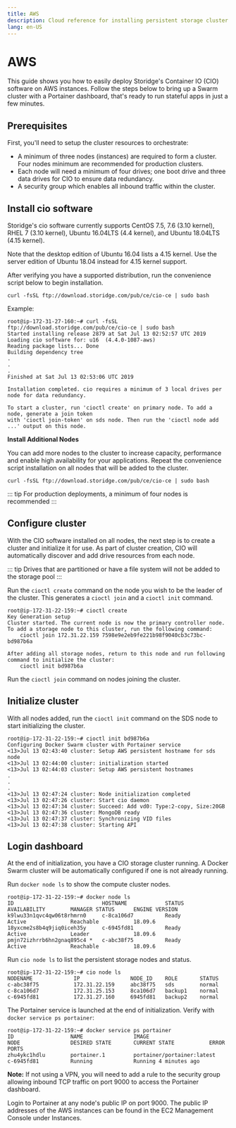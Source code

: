 ```yaml
---
title: AWS
description: Cloud reference for installing persistent storage cluster on AWS
lang: en-US
---
```


# AWS

This guide shows you how to easily deploy Storidge's Container IO (CIO) software on AWS instances. Follow the steps below to bring up a Swarm cluster with a Portainer dashboard, that's ready to run stateful apps in just a few minutes.

## Prerequisites

First, you'll need to setup the cluster resources to orchestrate:
- A minimum of three nodes (instances) are required to form a cluster. Four nodes minimum are recommended for production clusters.
- Each node will need a minimum of four drives; one boot drive and three data drives for CIO to ensure data redundancy.
- A security group which enables all inbound traffic within the cluster.

## Install cio software

Storidge's cio software currently supports CentOS 7.5, 7.6 (3.10 kernel), RHEL 7 (3.10 kernel), Ubuntu 16.04LTS (4.4 kernel), and Ubuntu 18.04LTS (4.15 kernel).

Note that the desktop edition of Ubuntu 16.04 lists a 4.15 kernel. Use the server edition of Ubuntu 18.04 instead for 4.15 kernel support.  

After verifying you have a supported distribution, run the convenience script below to begin installation.

`curl -fsSL ftp://download.storidge.com/pub/ce/cio-ce | sudo bash`

Example:
```
root@ip-172-31-27-160:~# curl -fsSL ftp://download.storidge.com/pub/ce/cio-ce | sudo bash
Started installing release 2879 at Sat Jul 13 02:52:57 UTC 2019
Loading cio software for: u16  (4.4.0-1087-aws)
Reading package lists... Done
Building dependency tree
.
.
.
Finished at Sat Jul 13 02:53:06 UTC 2019

Installation completed. cio requires a minimum of 3 local drives per node for data redundancy.

To start a cluster, run 'cioctl create' on primary node. To add a node, generate a join token
with 'cioctl join-token' on sds node. Then run the 'cioctl node add ...' output on this node.
```

**Install Additional Nodes**

You can add more nodes to the cluster to increase capacity, performance and enable high availability for your applications. Repeat the convenience script installation on all nodes that will be added to the cluster.

`curl -fsSL ftp://download.storidge.com/pub/ce/cio-ce | sudo bash`

::: tip
For production deployments, a minimum of four nodes is recommended
:::


## Configure cluster
With the CIO software installed on all nodes, the next step is to create a cluster and initialize it for use. As part of cluster creation, CIO will automatically discover and add drive resources from each node.

::: tip
Drives that are partitioned or have a file system will not be added to the storage pool
:::

Run the `cioctl create` command on the node you wish to be the leader of the cluster. This generates a `cioctl join` and a `cioctl init` command.

```
root@ip-172-31-22-159:~# cioctl create
Key Generation setup
Cluster started. The current node is now the primary controller node. To add a storage node to this cluster, run the following command:
    cioctl join 172.31.22.159 7598e9e2eb9fe221b98f9040cb3c73bc-bd987b6a

After adding all storage nodes, return to this node and run following command to initialize the cluster:
    cioctl init bd987b6a
```

Run the `cioctl join` command on nodes joining the cluster.

## Initialize cluster

With all nodes added, run the `cioctl init` command on the SDS node to start initializing the cluster.

```
root@ip-172-31-22-159:~# cioctl init bd987b6a
Configuring Docker Swarm cluster with Portainer service
<13>Jul 13 02:43:40 cluster: Setup AWS persistent hostname for sds node
<13>Jul 13 02:44:00 cluster: initialization started
<13>Jul 13 02:44:03 cluster: Setup AWS persistent hostnames
.
.
.
<13>Jul 13 02:47:24 cluster: Node initialization completed
<13>Jul 13 02:47:26 cluster: Start cio daemon
<13>Jul 13 02:47:34 cluster: Succeed: Add vd0: Type:2-copy, Size:20GB
<13>Jul 13 02:47:36 cluster: MongoDB ready
<13>Jul 13 02:47:37 cluster: Synchronizing VID files
<13>Jul 13 02:47:38 cluster: Starting API
```

## Login dashboard
At the end of initialization, you have a CIO storage cluster running. A Docker Swarm cluster will be automatically configured if one is not already
running.

Run `docker node ls` to show the compute cluster nodes.

```
root@ip-172-31-22-159:~# docker node ls
ID                            HOSTNAME            STATUS              AVAILABILITY        MANAGER STATUS      ENGINE VERSION
k9lwu33n1qvc4qw06t8rhmrn0     c-8ca106d7          Ready               Active              Reachable           18.09.6
18yxcme2s8b4q9jiq0iceh35y     c-6945fd81          Ready               Active              Leader              18.09.6
pmjn72izhrrb6hn2gnaq895c4 *   c-abc38f75          Ready               Active              Reachable           18.09.6
```

Run `cio node ls` to list the persistent storage nodes and status.

```
root@ip-172-31-22-159:~# cio node ls
NODENAME             IP                NODE_ID    ROLE       STATUS
c-abc38f75           172.31.22.159     abc38f75   sds        normal
c-8ca106d7           172.31.25.153     8ca106d7   backup1    normal
c-6945fd81           172.31.27.160     6945fd81   backup2    normal
```

The Portainer service is launched at the end of initialization. Verify with `docker service ps portainer`:
```
root@ip-172-31-22-159:~# docker service ps portainer
ID                  NAME                IMAGE                        NODE                DESIRED STATE       CURRENT STATE           ERROR               PORTS
zhu4ykc1hdlu        portainer.1         portainer/portainer:latest   c-6945fd81          Running             Running 4 minutes ago
```

**Note:** If not using a VPN, you will need to add a rule to the security group allowing inbound TCP traffic on port 9000 to access the Portainer dashboard.

Login to Portainer at any node's public IP on port 9000. The public IP addresses of the AWS instances can be found in the EC2 Management Console under Instances.
